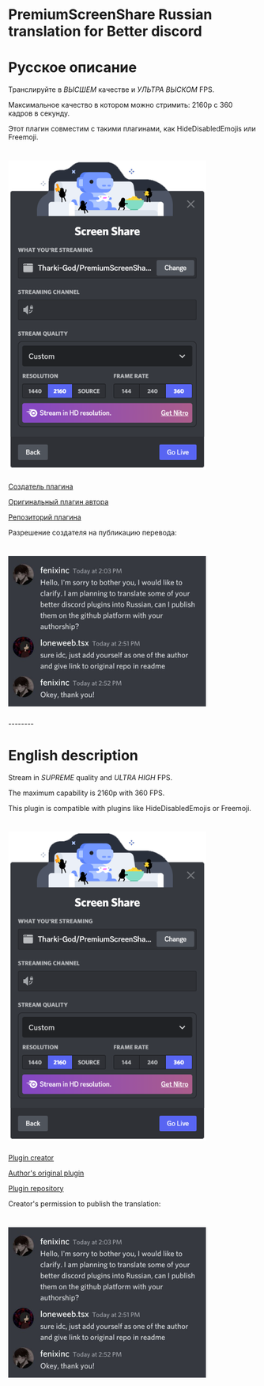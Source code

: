 # PremiumScreenShare Russian translation for Better discord

 # Русское описание
 Транслируйте в *ВЫСШЕМ* качестве и *УЛЬТРА ВЫСКОМ* FPS.

Максимальное качество в котором можно стримить: 2160p с 360 кадров в секунду.

Этот плагин совместим с такими плагинами, как HideDisabledEmojis или Freemoji.

<h1>
    <img src="img/Discord.png" alt="Discord" width="400" /> 
</h1>

[Создатель плагина]([https://github.com/Tharki-God)

[Оригинальный плагин автора](https://tharki-god.github.io/BetterDiscordPlugins/PremiumScreenShare.plugin.js)

[Репозиторий плагина](https://github.com/Tharki-God/BetterDiscordPlugins)

Разрешение создателя на публикацию перевода:
<h1>
    <img src="img/Permission.png" alt="Permission" width="400" /> 
</h1>
--------
 
# English description
 Stream in *SUPREME* quality and *ULTRA HIGH* FPS.

The maximum capability is 2160p with 360 FPS.

This plugin is compatible with plugins like HideDisabledEmojis or Freemoji.

<h1>
    <img src="img/Discord.png" alt="Discord" width="400" /> 
</h1>

[Plugin creator]([https://github.com/Tharki-God)

[Author's original plugin](https://tharki-god.github.io/BetterDiscordPlugins/PremiumScreenShare.plugin.js)

[Plugin repository](https://github.com/Tharki-God/BetterDiscordPlugins)

Creator's permission to publish the translation:

<h1>
    <img src="img/Permission.png" alt="Permission" width="400" /> 
</h1>
